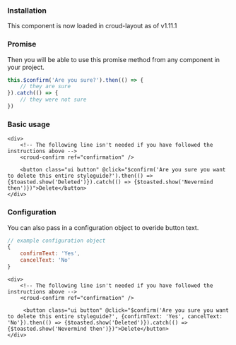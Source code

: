 ### Installation
This component is now loaded in croud-layout as of v1.11.1

### Promise
Then you will be able to use this promise method from any component in your project.

```js static
this.$confirm('Are you sure?').then(() => {
    // they are sure
}).catch(() => {
    // they were not sure
})
```

### Basic usage

    <div>
        <!-- The following line isn't needed if you have followed the instructions above -->
        <croud-confirm ref="confirmation" />

        <button class="ui button" @click="$confirm('Are you sure you want to delete this entire styleguide?').then(() => {$toasted.show('Deleted')}).catch(() => {$toasted.show('Nevermind then')})">Delete</button>
    </div>

### Configuration

You can also pass in a configuration object to overide button text.

```javascript static
// example configuration object
{
    confirmText: 'Yes',
    cancelText: 'No'
}
```

    <div>
        <!-- The following line isn't needed if you have followed the instructions above -->
        <croud-confirm ref="confirmation" />

         <button class="ui button" @click="$confirm('Are you sure you want to delete this entire styleguide?', {confirmText: 'Yes', cancelText: 'No'}).then(() => {$toasted.show('Deleted')}).catch(() => {$toasted.show('Nevermind then')})">Delete</button>
    </div>

